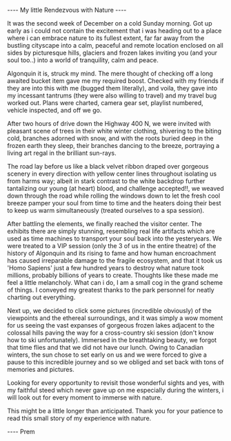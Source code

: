 ---- My little Rendezvous with Nature ----

It was the second week of December on a cold Sunday morning. Got up early as i could not contain the
excitement that i was heading out to a place where i can embrace nature to its fullest extent, far far away
from the bustling cityscape into a calm, peaceful and remote location enclosed on all sides by
picturesque hills, glaciers and frozen lakes inviting you (and your soul too..) into a world of
tranquility, calm and peace.

Algonquin it is, struck my mind. The mere thought of checking off a long awaited bucket item gave me
my required boost. Checked with my friends if they are into this with me (bugged them literally),
and voila, they gave into my incessant tantrums (they were also willing to travel) and my travel bug
worked out. Plans were charted, camera gear set, playlist numbered, vehicle inspected, and off we go.

After two hours of drive down the Highway 400 N, we were invited with pleasant scene of trees in their white
winter clothing, shivering to the biting cold, branches adorned with snow, and with the roots buried
deep in the frozen earth they sleep, their branches dancing to the breeze, portraying a living art
regal in the brilliant sun-rays.

The road lay before us like a black velvet ribbon draped over gorgeous scenery in every
direction with yellow center lines throughout isolating us from harms way; albeit in stark contrast to the
white backdrop further tantalizing our young (at heart) blood, and challenge accepted!!, we weaved
down through the road while rolling the windows down to let the fresh cool breeze pamper your
soul from time to time and the heaters doing their best to keep us warm simultaneously (treated
ourselves to a spa session).

After battling the elements, we finally reached the visitor center. The exhibits there are simply
stunning, resembling real life artifacts which are used as time machines to transport your
soul back into the yesteryears. We were treated to a VIP session (only the 3 of us in the entire theatre) of the history of Algonquin and its rising to fame and how human encroachment has caused irreparable damage to the fragile ecosystem, and that it took us 'Homo Sapiens'  just a few hundred years to destroy what nature took millions, probably billions of years to create. Thoughts like these made me feel a little melancholy. What can i do, I am a small cog in the grand scheme of things. I conveyed my greatest thanks to the park personnel for neatly charting out everything.

Next up, we decided to click some pictures (incredible obviously) of the viewpoints and the ethereal surroundings, and it was simply a wow moment for us seeing the vast expanses of gorgeous frozen lakes adjacent to the colossal hills paving the way for a cross-country ski session (don't know how to ski unfortunately). Immersed in the breathtaking beauty, we forgot that time flies and that we did not have our lunch. Owing to Canadian winters, the sun chose to set early on us and we were forced to give a pause to this incredible journey and so we obliged and set back with tons of memories and pictures. 

Looking for every opportunity to revisit those wonderful sights and yes, with my faithful steed which never gave up on me especially during the winters, i will look out for every moment to immerse with nature.

This might be a little longer than anticipated. Thank you for your patience to read this small story of my experience with nature.

---- Prem
